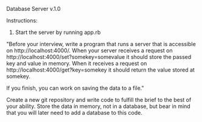 Database Server v.1.0

Instructions:

1. Start the server by running app.rb

"Before your interview, write a program that runs a server that is accessible on http://localhost:4000/. When your server receives a request on http://localhost:4000/set?somekey=somevalue it should store the passed key and value in memory. When it receives a request on http://localhost:4000/get?key=somekey it should return the value stored at somekey.

If you finish, you can work on saving the data to a file."

Create a new git repository and write code to fulfill the brief to the best of your ability. Store the data in memory, not in a database, but bear in mind that you will later need to add a database to this code.
